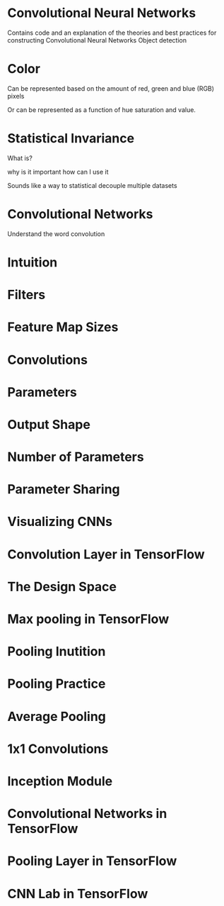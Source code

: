 # Convolutional Neural Networks
Contains code and an explanation of the theories and best practices for constructing Convolutional Neural Networks
Object detection


# Color

Can be represented based on the amount of red, green and blue (RGB) pixels

Or can be represented as a function of hue saturation and value.

# Statistical Invariance

What is? 

why is it important how can I use it

Sounds like a way to statistical decouple multiple datasets


# Convolutional Networks

Understand the word convolution 



# Intuition 

# Filters

# Feature Map Sizes

# Convolutions

# Parameters

# Output Shape

# Number of Parameters

# Parameter Sharing

# Visualizing CNNs

# Convolution Layer in TensorFlow

# The Design Space

# Max pooling in TensorFlow

# Pooling Inutition 

# Pooling Practice

# Average Pooling 

# 1x1 Convolutions

# Inception Module

# Convolutional Networks in TensorFlow

# Pooling Layer in TensorFlow

# CNN Lab in TensorFlow


